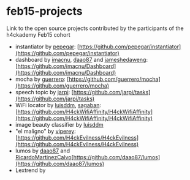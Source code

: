 # feb15-projects
Link to the open source projects contributed by the participants of the h4ckademy Feb15 cohort

* instantiator by [pepegar](http://github.com/pepegar): [https://github.com/pepegar/instantiator](https://github.com/pepegar/instantiator)
* dashboard by [imacnu](), [daao87](http://github.com/daao87) and [jameshedaweng](): [https://github.com/imacnu/Dashboard](https://github.com/imacnu/Dashboard)
* mocha by [guerrero](): [https://github.com/guerrero/mocha](https://github.com/guerrero/mocha)
* speech topic by [jarpi](): [https://github.com/jarpi/tasks](https://github.com/jarpi/tasks)
* WiFi locator by [luisddm](), [sagaban](): [https://github.com/H4ckWifiAffinity/H4ckWifiAffinity](https://github.com/H4ckWifiAffinity/H4ckWifiAffinity)
* image beauty classifier by [luisddm]()
* "el maligno" by [viperey](): [https://github.com/H4ckEvilness/H4ckEvilness](https://github.com/H4ckEvilness/H4ckEvilness)
* lumos by [daao87](http://github.com/daao87) and [RicardoMartinezCalvo](https://github.com/RicardoMartinezCalvo)[https://github.com/daao87/lumos](https://github.com/daao87/lumos)
* Lextrend by 

